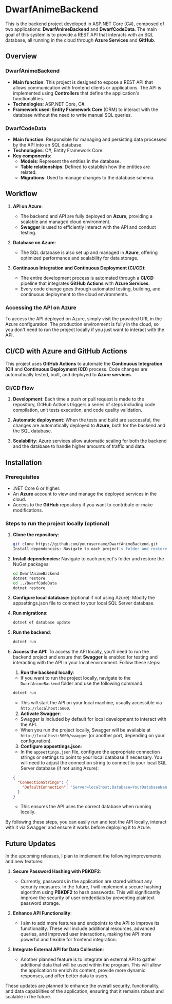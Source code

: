 # DwarfAnimeBackend

This is the backend project developed in ASP.NET Core (C#), composed of two applications: **DwarfAnimeBackend** and **DwarfCodeData**. The main goal of this system is to provide a REST API that interacts with an SQL database, all running in the cloud through **Azure Services** and **GitHub**.

## Overview

### **DwarfAnimeBackend**

- **Main function**: This project is designed to expose a REST API that allows communication with frontend clients or applications. The API is implemented using **Controllers** that define the application's functionalities.
- **Technologies**: ASP.NET Core, C#.
- **Framework used**: **Entity Framework Core** (ORM) to interact with the database without the need to write manual SQL queries.

### **DwarfCodeData**

- **Main function**: Responsible for managing and persisting data processed by the API into an SQL database.
- **Technologies**: C#, Entity Framework Core.
- **Key components**:
  - **Models**: Represent the entities in the database.
  - **Table relationships**: Defined to establish how the entities are related.
  - **Migrations**: Used to manage changes to the database schema.

## Workflow

1. **API on Azure**:
   - The backend and API are fully deployed on **Azure**, providing a scalable and managed cloud environment.
   - **Swagger** is used to efficiently interact with the API and conduct testing.

2. **Database on Azure**:
   - The SQL database is also set up and managed in **Azure**, offering optimized performance and scalability for data storage.

3. **Continuous Integration and Continuous Deployment (CI/CD)**:
   - The entire development process is automated through a **CI/CD** pipeline that integrates **GitHub Actions** with **Azure Services**.
   - Every code change goes through automated testing, building, and continuous deployment to the cloud environments.

### Accessing the API on Azure

To access the API deployed on Azure, simply visit the provided URL in the Azure configuration. The production environment is fully in the cloud, so you don't need to run the project locally if you just want to interact with the API.

## CI/CD with Azure and GitHub Actions

This project uses **GitHub Actions** to automate the **Continuous Integration (CI)** and **Continuous Deployment (CD)** process. Code changes are automatically tested, built, and deployed to **Azure services**.

### CI/CD Flow

1. **Development**: Each time a push or pull request is made to the repository, GitHub Actions triggers a series of steps including code compilation, unit tests execution, and code quality validation.

2. **Automatic deployment**: When the tests and build are successful, the changes are automatically deployed to **Azure**, both for the backend and the SQL database.

3. **Scalability**: Azure services allow automatic scaling for both the backend and the database to handle higher amounts of traffic and data.

## Installation

### Prerequisites

- .NET Core 6 or higher.
- An **Azure** account to view and manage the deployed services in the cloud.
- Access to the **GitHub** repository if you want to contribute or make modifications.

### Steps to run the project locally (optional)

1. **Clone the repository**:
   ```bash
   git clone https://github.com/yourusername/DwarfAnimeBackend.git
   Install dependencies: Navigate to each project's folder and restore the NuGet packages:

2. **Install dependencies:** Navigate to each project's folder and restore the NuGet packages:
    ```bash
    cd DwarfAnimeBackend
    dotnet restore
    cd ../DwarfCodeData
    dotnet restore

3. **Configure local database:**
  (optional if not using Azure): Modify the appsettings.json file to connect to your local SQL Server database.

4. **Run migrations**:
     ```bash
    dotnet ef database update
     
5. **Run the backend**:
    ```bash
    dotnet run

6. **Access the API:**
    To access the API locally, you'll need to run the backend project and ensure that **Swagger** is enabled for testing and interacting with the API in your local environment. Follow these steps:

    1. **Run the backend locally**:
       
     - If you want to run the project locally, navigate to the `DwarfAnimeBackend` folder and use the following command:
     ```bash
     dotnet run
     ```
     - This will start the API on your local machine, usually accessible via `http://localhost:5000`.

    2. **Activate Swagger**:
       
     - Swagger is included by default for local development to interact with the API. 
     - When you run the project locally, Swagger will be available at `http://localhost:5000/swagger` (or another port, depending on your configuration).

    3. **Configure appsettings.json**:
       
     - In the `appsettings.json` file, configure the appropriate connection strings or settings to point to your local database if necessary. You will need to adjust the connection string to connect to your local SQL Server database (if not using Azure):
     ```json
     {
       "ConnectionStrings": {
         "DefaultConnection": "Server=localhost;Database=YourDatabaseName;Trusted_Connection=True;MultipleActiveResultSets=true"
       }
     }
     ```
     - This ensures the API uses the correct database when running locally.

By following these steps, you can easily run and test the API locally, interact with it via Swagger, and ensure it works before deploying it to Azure.

  
## Future Updates

In the upcoming releases, I plan to implement the following improvements and new features:

1. **Secure Password Hashing with PBKDF2**:
   - Currently, passwords in the application are stored without any security measures. In the future, I will implement a secure hashing algorithm using **PBKDF2** to hash passwords. This will significantly improve the security of user credentials by preventing plaintext password storage.

2. **Enhance API Functionality**:
   - I aim to add more features and endpoints to the API to improve its functionality. These will include additional resources, advanced queries, and improved user interactions, making the API more powerful and flexible for frontend integration.

3. **Integrate External API for Data Collection**:
   - Another planned feature is to integrate an external API to gather additional data that will be used within the program. This will allow the application to enrich its content, provide more dynamic responses, and offer better data to users.

These updates are planned to enhance the overall security, functionality, and data capabilities of the application, ensuring that it remains robust and scalable in the future.

 






